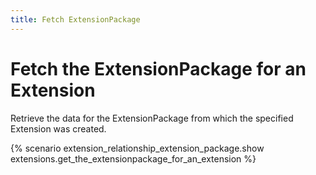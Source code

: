 ```yaml
---
title: Fetch ExtensionPackage
---
```


# Fetch the ExtensionPackage for an Extension

Retrieve the data for the ExtensionPackage from which the specified Extension
was created.

{% scenario extension_relationship_extension_package.show extensions.get_the_extensionpackage_for_an_extension %}
